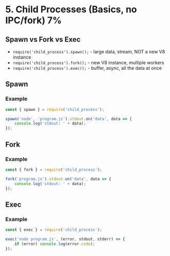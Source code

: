 # 5. Child Processes (Basics, no IPC/fork) 7%

## Spawn vs Fork vs Exec

-   `require('child_process').spawn();` - large data, stream, NOT a new V8 instance
-   `require('child_process').fork();` - new V8 instance, multiple workers
-   `require('child_process').exec();` - buffer, async, all the data at once

## Spawn

### Example

```js
const { spawn } = require('child_process');

spawn('node', 'program.js').stdout.on('data', data => {
    console.log('stdout: ' + data);
});
```

## Fork

### Example

```js
const { fork } = require('child_process');

fork('program.js').stdout.on('data', data => {
    console.log('stdout: ' + data);
});
```

## Exec

### Example

```js
const { exec } = require('child_process');

exec('node program.js', (error, stdout, stderr) => {
    if (error) console.log(error.code);
});
```

